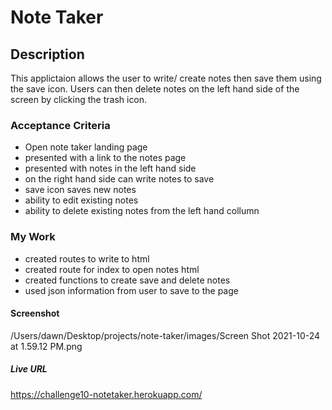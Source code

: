 # Note Taker

## Description 
This applictaion allows the user to write/ create notes then save them using the save icon. Users can then delete notes on the left hand side of the screen by clicking the trash icon.

### Acceptance Criteria
* Open note taker landing page
* presented with a link to the notes page
* presented with notes in the left hand side
* on the right hand side can write notes to save
* save icon saves new notes
* ability to edit existing notes
* ability to delete existing notes from the left hand collumn

### My Work
* created routes to write to html
* created route for index to open notes html
* created functions to create save and delete notes
* used json information from user to save to the page

#### Screenshot
/Users/dawn/Desktop/projects/note-taker/images/Screen Shot 2021-10-24 at 1.59.12 PM.png

##### Live URL
https://challenge10-notetaker.herokuapp.com/